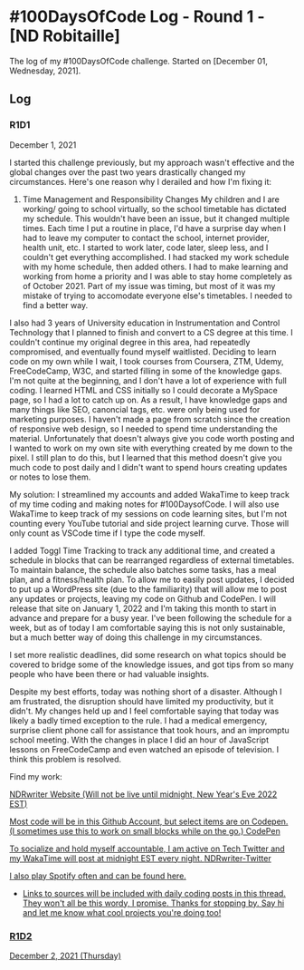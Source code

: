 # #100DaysOfCode Log - Round 1 - [ND Robitaille]

The log of my #100DaysOfCode challenge. Started on [December 01, Wednesday, 2021].

## Log

### R1D1 
December 1, 2021

I started this challenge previously, but my approach wasn't effective and the global changes over the past two years drastically changed my circumstances. Here's one reason why I derailed and how I'm fixing it:

1. Time Management and Responsibility Changes
My children and I are working/ going to school virtually, so the school timetable has dictated my schedule. This wouldn't have been an issue, but it changed multiple times. Each time I put a routine in place, I'd have a surprise day when I had to leave my computer to contact the school, internet provider, health unit, etc. I started to work later, code later, sleep less, and I couldn't get everything accomplished. I had stacked my work schedule with my home schedule, then added others. I had to make learning and working from home a priority and I was able to stay home completely as of October 2021. Part of my issue was timing, but most of it was my mistake of trying to accomodate everyone else's timetables. I needed to find a better way.

I also had 3 years of University education in Instrumentation and Control Technology that I planned to finish and convert to a CS degree at this time. I couldn't continue my original degree in this area, had repeatedly compromised, and eventually found myself waitlisted. Deciding to learn code on my own while I wait, I took courses from Coursera, ZTM, Udemy, FreeCodeCamp, W3C, and started filling in some of the knowledge gaps. I'm not quite at the beginning, and I don't have a lot of experience with full coding. I learned HTML and CSS initially so I could decorate a MySpace page, so I had a lot to catch up on. As a result, I have knowledge gaps and many things like SEO, canoncial tags, etc. were only being used for marketing purposes. I haven't made a page from scratch since the creation of responsive web design, so I needed to spend time understanding the material. Unfortunately that doesn't always give you code worth posting and I wanted to work on my own site with everything created by me down to the pixel. I still plan to do this, but I learned that this method doesn't give you much code to post daily and I didn't want to spend hours creating updates or notes to lose them. 

My solution:
I streamlined my accounts and added WakaTime to keep track of my time coding and making notes for #100DaysofCode. I will also use WakaTime to keep track of my sessions on code learning sites, but I'm not counting every YouTube tutorial and side project learning curve. Those will only count as VSCode time if I type the code myself.

I added Toggl Time Tracking to track any additional time, and created a schedule in blocks that can be rearranged regardless of external timetables. To maintain balance, the schedule also batches some tasks, has a meal plan, and a fitness/health plan. To allow me to easily post updates, I decided to put up a WordPress site (due to the familiarity) that will allow me to post any updates or projects, leaving my code on Github and CodePen. I will release that site on January 1, 2022 and I'm taking this month to start in advance and prepare for a busy year. I've been following the schedule for a week, but as of today I am comfortable saying this is not only sustainable, but a much better way of doing this challenge in my circumstances.

I set more realistic deadlines, did some research on what topics should be covered to bridge some of the knowledge issues, and got tips from so many people who have been there or had valuable insights.

Despite my best efforts, today was nothing short of a disaster. Although I am frustrated, the disruption should have limited my productivity, but it didn't. My changes held up and I feel comfortable saying that today was likely a badly timed exception to the rule. I had a medical emergency, surprise client phone call for assistance that took hours, and an impromptu school meeting. With the changes in place I did an hour of JavaScript lessons on FreeCodeCamp and even watched an episode of television. I think this problem is resolved. 


Find my work:

<a href="https://www.ndrwriter.ca">NDRwriter Website
(Will not be live until midnight, New Year's Eve 2022 EST)

Most code will be in this Github Account, but select items are on Codepen. (I sometimes use this to work on small blocks while on the go.)
<a href="https://codepen.io/ndrwriter">CodePen

To socialize and hold myself accountable, I am active on Tech Twitter and my WakaTime will post at midnight EST every night.
<a href="https://twitter.com/NdrWriter">NDRwriter-Twitter

I also play Spotify often and can be found <a href="https://open.spotify.com/user/legbb7t9or7pln3usccow1f7z">here.

* Links to sources will be included with daily coding posts in this thread. They won't all be this wordy, I promise. Thanks for stopping by. Say hi and let me know what cool projects you're doing too!

### R1D2
December 2, 2021 (Thursday)